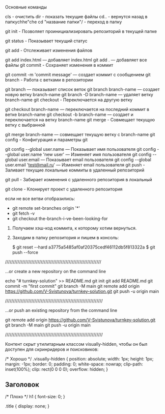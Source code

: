 Основные команды

cls - очистить
dir - показать текущие файлы
cd.. - вернутся назад в папкуchhe"che
cd "название папки"/  - переход в папку

git init - Позволяет проинициализировать репозиторий в текущей папке

git status - Показывает текущий статус

git add - Отслеживает изменения файлов

git add index.html — добавляет index.html
git add . — добавляет все файлы
git commit - Сохраняет изменения в коммит

git commit -m 'commit message' — создает коммит с сообщением
git branch - Работа с ветками в репозитории

git branch — показывает список веток
git branch branch-name — создает новую ветку branch-name
git branch -D branch-name — удаляет ветку branch-name
git checkout - Переключается на другую ветку

git checkout branch-name — переключается на последний коммит в ветке branch-name
git checkout -b branch-name — создает и переключается на ветку branch-name
git merge - Совмещает текущую ветку с выбранной

git merge branch-name — совмещает текущую ветку с branch-name
git config - Конфигурация и параметры git

git config --global user.name — Показывает имя пользователя
git config --global user.name 'new user' — Изменяет имя пользователя
git config --global user.email — Показывает email пользователя
git config --global user.email 'test@mail.ru' — Изменяет email пользователя
git push - Заливает текущие локальные коммиты в удаленный репозиторий

git pull - Забирает изменения с удаленного репозитория в локальный

git clone - Клонирует проект с удаленного репозитория


если не все ветви отобразились:

- git remote set-branches origin '*'
- git fetch -v
- git checkout the-branch-i-ve-been-looking-for





1. Получаем хэш-код коммита, к которому хотим вернуться.
2. Заходим в папку репозитория и пишем в консоль:

    $ git reset --hard a3775a5485af0af20375cedf46112db5f813322a 
    $ git push --force

//////////////////////////////////////////////////////////////

…or create a new repository on the command line

echo "# turnkey-solution" >> README.md
git init
git add README.md
git commit -m "first commit"
git branch -M main
git remote add origin   https://github.com/V-Svistunova/turnkey-solution.git
git push -u origin main


///////////////////////////////////////////////////////////////

…or push an existing repository from the command line

git remote add origin https://github.com/V-Svistunova/turnkey-solution.git
git branch -M main
git push -u origin main

///////////////////////////////////////////////////////////////

Контент скрыт утилитарным классом visually-hidden, чтобы он был доступен для скринридеров и поисковиков:

/* Хорошо */
.visually-hidden {
  position: absolute;
  width: 1px;
  height: 1px;
  margin: -1px;
  border: 0;
  padding: 0;
  white-space: nowrap;
  clip-path: inset(100%);
  clip: rect(0 0 0 0);
  overflow: hidden;
}
<h2 class="visually-hidden">Заголовок</h2>

/* Плохо */
h1 {
  font-size: 0;
}

.title {
  display: none;
}
